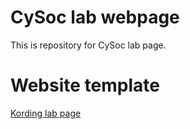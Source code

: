 # CySoc lab webpage

This is repository for CySoc lab page.

# Website template
[Kording lab page](https://github.com/KordingLab/KordingLab.github.io)